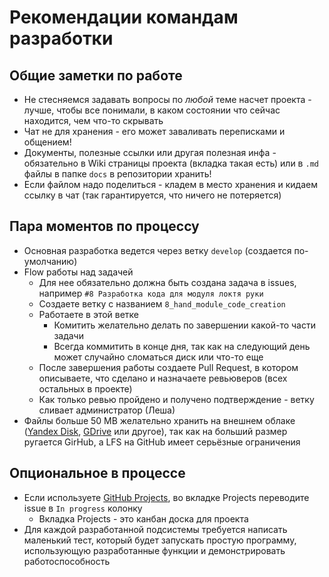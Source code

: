 # Рекомендации командам разработки 

## Общие заметки по работе

- Не стесняемся задавать вопросы по *любой* теме насчет проекта - лучше, чтобы все понимали, в каком состоянии что сейчас находится, чем что-то скрывать
- Чат не для хранения - его может заваливать переписками и общением!
- Документы, полезные ссылки или другая полезная инфа - обязательно в Wiki страницы проекта (вкладка такая есть) или в `.md` файлы в папке `docs` в репозитории хранить!
- Если файлом надо поделиться - кладем в место хранения и кидаем ссылку в чат (так гарантируется, что ничего не потеряется)

## Пара моментов по процессу

- Основная разработка ведется через ветку `develop` (создается по-умолчанию)
- Flow работы над задачей
  - Для нее обязательно должна быть создана задача в issues, например `#8 Разработка кода для модуля локтя руки`  
  - Создаете ветку с названием `8_hand_module_code_creation`
  - Работаете в этой ветке
    - Комитить желательно делать по завершении какой-то части задачи
    - Всегда коммитить в конце дня, так как на следующий день может случайно сломаться диск или что-то еще
  - После завершения работы создаете Pull Request, в котором описываете, что сделано и назначаете ревьюверов (всех остальных в проекте)
  - Как только ревью пройдено и получено подтверждение - ветку сливает администратор (Леша)
- Файлы больше 50 MB желательно хранить на внешнем облаке ([Yandex Disk](https://disk.yandex.ru/), [GDrive](https://www.google.com/intl/ru_ru/drive/) или другое), так как на больший размер ругается GirHub, а LFS на GitHub имеет серьёзные ограничения

## Опциональное в процессе

- Если используете [GitHub Projects](https://docs.github.com/en/issues/planning-and-tracking-with-projects/learning-about-projects/about-projects), во вкладке Projects переводите issue в `In progress` колонку
  - Вкладка Projects - это канбан доска для проекта
- Для каждой разработанной подсистемы требуется написать маленький тест, который будет запускать простую программу, использующую разработанные функции и демонстрировать работоспособность
